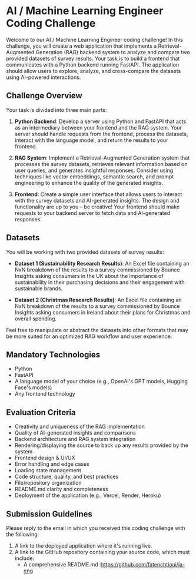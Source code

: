 # AI / Machine Learning Engineer Coding Challenge

Welcome to our AI / Machine Learning Engineer coding challenge! In this challenge, you will create a web application that implements a Retrieval-Augmented Generation (RAG) backend system to analyze and compare two provided datasets of survey results. Your task is to build a frontend that communicates with a Python backend running FastAPI. The application should allow users to explore, analyze, and cross-compare the datasets using AI-powered interactions.

## Challenge Overview

Your task is divided into three main parts:

1. **Python Backend**: Develop a server using Python and FastAPI that acts as an intermediary between your frontend and the RAG system. Your server should handle requests from the frontend, process the datasets, interact with the language model, and return the results to your frontend.

2. **RAG System**: Implement a Retrieval-Augmented Generation system that processes the survey datasets, retrieves relevant information based on user queries, and generates insightful responses. Consider using techniques like vector embeddings, semantic search, and prompt engineering to enhance the quality of the generated insights.

3. **Frontend**: Create a simple user interface that allows users to interact with the survey datasets and AI-generated insights. The design and functionality are up to you – be creative! Your frontend should make requests to your backend server to fetch data and AI-generated responses.

## Datasets

You will be working with two provided datasets of survey results:

- **Dataset 1 (Sustainability Research Results)**: An Excel file containing an NxN breakdown of the results to a survey commissioned by Bounce Insights asking consumers in the UK about the importance of sustainability in their purchasing decisions and their engagement with sustainable brands.

- **Dataset 2 (Christmas Research Results)**: An Excel file containing an NxN breakdown of the results to a survey commissioned by Bounce Insights asking consumers in Ireland about their plans for Christmas and overall spending.

Feel free to manipulate or abstract the datasets into other formats that may be more suited for an optimized RAG workflow and user experience.

## Mandatory Technologies

- Python
- FastAPI
- A language model of your choice (e.g., OpenAI's GPT models, Hugging Face's models)
- Any frontend technology

## Evaluation Criteria

- Creativity and uniqueness of the RAG implementation
- Quality of AI-generated insights and comparisons
- Backend architecture and RAG system integration
- Rendering/displaying the source to back up any results provided by the system
- Frontend design & UI/UX
- Error handling and edge cases
- Loading state management
- Code structure, quality, and best practices
- File/repository organization
- README.md clarity and completeness
- Deployment of the application (e.g., Vercel, Render, Heroku)
## Submission Guidelines

Please reply to the email in which you received this coding challenge with the following:

1. A link to the deployed application where it's running live.
2. A link to the GitHub repository containing your source code, which must include:
   - A comprehensive README.md :https://github.com/fatenchtioui/ia-eng
